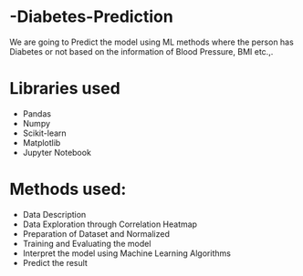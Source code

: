 # -Diabetes-Prediction

We are going to Predict the model using ML methods where the person has Diabetes or not based on the information of Blood Pressure, BMI etc.,.

# Libraries used
* Pandas 
* Numpy 
* Scikit-learn 
* Matplotlib 
* Jupyter Notebook

# Methods used:
* Data Description 
* Data Exploration through Correlation Heatmap
* Preparation of Dataset and Normalized
* Training and Evaluating the model
* Interpret the model using Machine Learning Algorithms
* Predict the result


